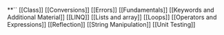 **``
[[Class]]
[[Conversions]]
[[Errors]]
[[Fundamentals]]
[[Keywords and Additional Material]]
[[LINQ]]
[[Lists and array]]
[[Loops]]
[[Operators and Expressions]]
[[Reflection]]
[[String Manipulation]]
[[Unit Testing]]

